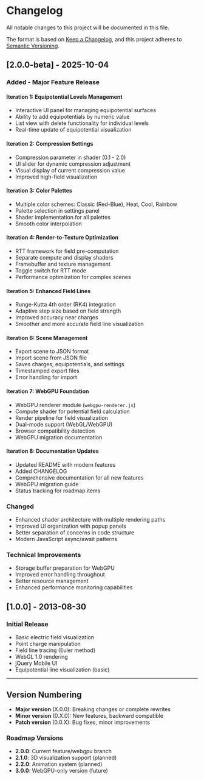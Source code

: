 # Changelog

All notable changes to this project will be documented in this file.

The format is based on [Keep a Changelog](https://keepachangelog.com/en/1.0.0/),
and this project adheres to [Semantic Versioning](https://semver.org/spec/v2.0.0.html).

## [2.0.0-beta] - 2025-10-04

### Added - Major Feature Release

#### Iteration 1: Equipotential Levels Management
- Interactive UI panel for managing equipotential surfaces
- Ability to add equipotentials by numeric value
- List view with delete functionality for individual levels
- Real-time update of equipotential visualization

#### Iteration 2: Compression Settings
- Compression parameter in shader (0.1 - 2.0)
- UI slider for dynamic compression adjustment
- Visual display of current compression value
- Improved high-field visualization

#### Iteration 3: Color Palettes
- Multiple color schemes: Classic (Red-Blue), Heat, Cool, Rainbow
- Palette selection in settings panel
- Shader implementation for all palettes
- Smooth color interpolation

#### Iteration 4: Render-to-Texture Optimization
- RTT framework for field pre-computation
- Separate compute and display shaders
- Framebuffer and texture management
- Toggle switch for RTT mode
- Performance optimization for complex scenes

#### Iteration 5: Enhanced Field Lines
- Runge-Kutta 4th order (RK4) integration
- Adaptive step size based on field strength
- Improved accuracy near charges
- Smoother and more accurate field line visualization

#### Iteration 6: Scene Management
- Export scene to JSON format
- Import scene from JSON file
- Saves charges, equipotentials, and settings
- Timestamped export files
- Error handling for import

#### Iteration 7: WebGPU Foundation
- WebGPU renderer module (`webgpu-renderer.js`)
- Compute shader for potential field calculation
- Render pipeline for field visualization
- Dual-mode support (WebGL/WebGPU)
- Browser compatibility detection
- WebGPU migration documentation

#### Iteration 8: Documentation Updates
- Updated README with modern features
- Added CHANGELOG
- Comprehensive documentation for all new features
- WebGPU migration guide
- Status tracking for roadmap items

### Changed
- Enhanced shader architecture with multiple rendering paths
- Improved UI organization with popup panels
- Better separation of concerns in code structure
- Modern JavaScript async/await patterns

### Technical Improvements
- Storage buffer preparation for WebGPU
- Improved error handling throughout
- Better resource management
- Enhanced performance monitoring capabilities

## [1.0.0] - 2013-08-30

### Initial Release
- Basic electric field visualization
- Point charge manipulation
- Field line tracing (Euler method)
- WebGL 1.0 rendering
- jQuery Mobile UI
- Equipotential line visualization (basic)

---

## Version Numbering

- **Major version** (X.0.0): Breaking changes or complete rewrites
- **Minor version** (0.X.0): New features, backward compatible
- **Patch version** (0.0.X): Bug fixes, minor improvements

### Roadmap Versions

- **2.0.0**: Current feature/webgpu branch
- **2.1.0**: 3D visualization support (planned)
- **2.2.0**: Animation system (planned)
- **3.0.0**: WebGPU-only version (future)
